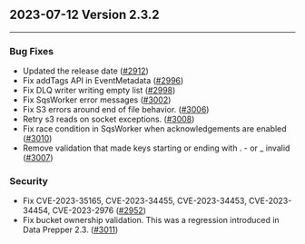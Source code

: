 ## 2023-07-12 Version 2.3.2

---

### Bug Fixes
* Updated the release date ([#2912](https://github.com/opensearch-project/data-prepper/pull/2912))
* Fix addTags API in EventMetadata ([#2996](https://github.com/opensearch-project/data-prepper/pull/2996))
* Fix DLQ writer writing empty list ([#2998](https://github.com/opensearch-project/data-prepper/pull/2998))
* Fix SqsWorker error messages ([#3002](https://github.com/opensearch-project/data-prepper/pull/3002))
* Fix S3 errors around end of file behavior. ([#3006](https://github.com/opensearch-project/data-prepper/pull/3006))
* Retry s3 reads on socket exceptions. ([#3008](https://github.com/opensearch-project/data-prepper/pull/3008))
* Fix race condition in SqsWorker when acknowledgements are enabled ([#3010](https://github.com/opensearch-project/data-prepper/pull/3010))
* Remove validation that made keys starting or ending with . - or _ invalid ([#3007](https://github.com/opensearch-project/data-prepper/pull/3007))

### Security
* Fix CVE-2023-35165, CVE-2023-34455, CVE-2023-34453, CVE-2023-34454, CVE-2023-2976 ([#2952](https://github.com/opensearch-project/data-prepper/pull/2952))
* Fix bucket ownership validation. This was a regression introduced in Data Prepper 2.3. ([#3011](https://github.com/opensearch-project/data-prepper/pull/3011))